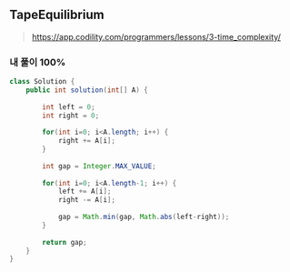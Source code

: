 ## TapeEquilibrium
>https://app.codility.com/programmers/lessons/3-time_complexity/

### 내 풀이 100%
~~~java
class Solution {
    public int solution(int[] A) {
        
        int left = 0;
        int right = 0;
        
        for(int i=0; i<A.length; i++) {
            right += A[i];
        }
        
        int gap = Integer.MAX_VALUE;
        
        for(int i=0; i<A.length-1; i++) {
            left += A[i];
            right -= A[i];
            
            gap = Math.min(gap, Math.abs(left-right));
        }
        
        return gap;   
    }
}
~~~
